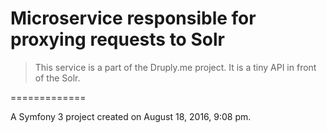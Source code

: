 # Microservice responsible for proxying requests to Solr

> This service is a part of the Druply.me project. It is a tiny API in front of the Solr.

=============

A Symfony 3 project created on August 18, 2016, 9:08 pm.

